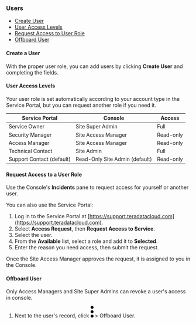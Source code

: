 ### Users

- [Create User](#creating-a-user)
- [User Access Levels](#user-access-levels)
- [Request Access to User Role](#requesting-access-to-a-user-role)
- [Offboard User](#offboarding-a-user)

#### Create a User

With the proper user role, you can add users by clicking **Create User** and completing the fields.

#### User Access Levels

Your user role is set automatically according to your account type in the Service Portal, but you can request another role if you need it. 

| Service Portal | Console | Access |
|--|--|--|
| Service Owner | Site Super Admin | Full |
| Security Manager | Site Access Manager  | Read-only |
| Access Manager | Site Access Manager | Read-only |
| Technical Contact | Site Admin | Full |
| Support Contact (default) | Read-Only Site Admin (default) | Read-only |


#### Request Access to a User Role

Use the Console's **Incidents** pane to request access for yourself or another user.

You can also use the Service Portal:

1. Log in to the Service Portal at
[https://support.teradatacloud.com](https://support.teradatacloud.com).
2. Select **Access Request**, then **Request Access to Service**.
3. Select the user.
4. From the **Available** list, select a role and add it to **Selected**.
5. Enter the reason you need access, then submit the request.

Once the Site Access Manager approves the request, it is assigned to you in the Console.

#### Offboard User

Only Access Managers and Site Super Admins can revoke a user's access in console.

1. Next to the user's record, click 
![more_vert_kebob-15px.svg](more_vert_kebob-15px.svg) > Offboard User.
